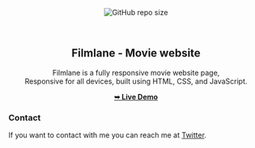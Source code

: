<div align="center">
  
  ![GitHub repo size](https://img.shields.io/github/repo-size/Shaad-Imran/Filmlane---live-streaming-website)

  <br />

  <h2 align="center">Filmlane - Movie website</h2>

Filmlane is a fully responsive movie website page, <br />Responsive for all devices, built using HTML, CSS, and JavaScript.

<a href="https://shaad-imran.github.io/Filmlane---live-streaming-website/"><strong>➥ Live Demo</strong></a>

</div>

### Contact

If you want to contact with me you can reach me at [Twitter](https://www.twitter.com/WackyGhost).
